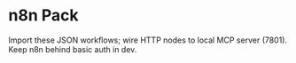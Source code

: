# n8n Pack
Import these JSON workflows; wire HTTP nodes to local MCP server (7801). Keep n8n behind basic auth in dev.
